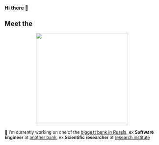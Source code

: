 ### Hi there 👋

## Meet the
<div id="header" align="center">
  <img src="https://media.giphy.com/media/Ss0EiG29MulxjBXKVu/giphy.gif" width="300"/>
</div>

🔭 I’m currently working on one of the [biggest bank in Russia](https://www.psbank.ru/Bank), ex **Software Engineer** at [another bank](https://finmoll.ru/), ex **Scientific researcher** at [research institute](https://inme-ras.ru/eng/)

<!--
**Arghm/Arghm** is a ✨ _special_ ✨ repository because its `README.md` (this file) appears on your GitHub profile.

Here are some ideas to get you started:

- 🔭 I’m currently working on ...
- 🌱 I’m currently learning ...
- 👯 I’m looking to collaborate on ...
- 🤔 I’m looking for help with ...
- 💬 Ask me about ...
- 📫 How to reach me: ...
- 😄 Pronouns: ...
- ⚡ Fun fact: ...
-->
